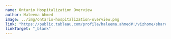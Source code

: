 ```yaml
---
name: Ontario Hospitalization Overview
author: Haleema Ahmed
image: ../img/ontario-hospitalization-overview.png
link: "https://public.tableau.com/profile/haleema.ahmed#!/vizhome/shared/2GK4ZH5KN"
linkTarget: "_blank"
---
```


